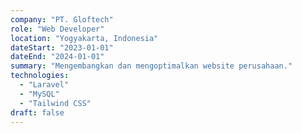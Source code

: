 ```yaml
---
company: "PT. Gloftech"
role: "Web Developer"
location: "Yogyakarta, Indonesia"
dateStart: "2023-01-01"
dateEnd: "2024-01-01"
summary: "Mengembangkan dan mengoptimalkan website perusahaan."
technologies:
  - "Laravel"
  - "MySQL"
  - "Tailwind CSS"
draft: false
---
```

